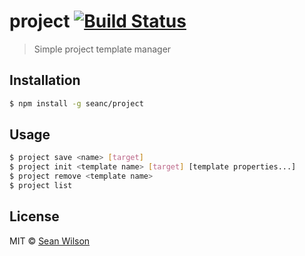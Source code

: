 # project [![Build Status](https://travis-ci.org/seanc/project.svg?branch=master)](https://travis-ci.org/seanc/project)

> Simple project template manager

## Installation

```sh
$ npm install -g seanc/project
```

## Usage

```sh
$ project save <name> [target]
$ project init <template name> [target] [template properties...]
$ project remove <template name>
$ project list
```

## License

MIT © [Sean Wilson](https://imsean.me)
